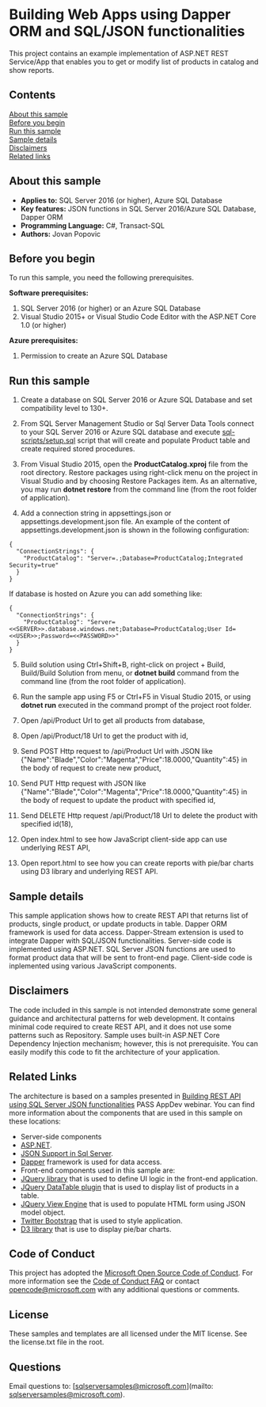 # Building Web Apps using Dapper ORM and SQL/JSON functionalities 

This project contains an example implementation of ASP.NET REST Service/App that enables you to get or modify list of products in catalog and show reports.

## Contents

[About this sample](#about-this-sample)<br/>
[Before you begin](#before-you-begin)<br/>
[Run this sample](#run-this-sample)<br/>
[Sample details](#sample-details)<br/>
[Disclaimers](#disclaimers)<br/>
[Related links](#related-links)<br/>

<a name=about-this-sample></a>

## About this sample

- **Applies to:** SQL Server 2016 (or higher), Azure SQL Database
- **Key features:** JSON functions in SQL Server 2016/Azure SQL Database, Dapper ORM
- **Programming Language:** C#, Transact-SQL
- **Authors:** Jovan Popovic

<a name=before-you-begin></a>

## Before you begin

To run this sample, you need the following prerequisites.

**Software prerequisites:**

1. SQL Server 2016 (or higher) or an Azure SQL Database
2. Visual Studio 2015+ or Visual Studio Code Editor with the ASP.NET Core 1.0 (or higher)

**Azure prerequisites:**

1. Permission to create an Azure SQL Database

<a name=run-this-sample></a>

## Run this sample

1. Create a database on SQL Server 2016 or Azure SQL Database and set compatibility level to 130+.

2. From SQL Server Management Studio or Sql Server Data Tools connect to your SQL Server 2016 or Azure SQL database and execute [sql-scripts/setup.sql](sql-scripts/setup.sql) script that will create and populate Product table and create required stored procedures.

3. From Visual Studio 2015, open the **ProductCatalog.xproj** file from the root directory. Restore packages using right-click menu on the project in Visual Studio and by choosing Restore Packages item. As an alternative, you may run **dotnet restore** from the command line (from the root folder of application).

4. Add a connection string in appsettings.json or appsettings.development.json file. An example of the content of appsettings.development.json is shown in the following configuration:

```
{
  "ConnectionStrings": {
    "ProductCatalog": "Server=.;Database=ProductCatalog;Integrated Security=true"
  }
}
```

If database is hosted on Azure you can add something like:
```
{
  "ConnectionStrings": {
    "ProductCatalog": "Server=<<SERVER>>.database.windows.net;Database=ProductCatalog;User Id=<<USER>>;Password=<<PASSWORD>>"
  }
}
```

5. Build solution using Ctrl+Shift+B, right-click on project + Build, Build/Build Solution from menu, or **dotnet build** command from the command line (from the root folder of application).

6. Run the sample app using F5 or Ctrl+F5 in Visual Studio 2015, or using **dotnet run** executed in the command prompt of the project root folder.  
  1. Open /api/Product Url to get all products from database,
  2. Open /api/Product/18 Url to get the product with id,
  3. Send POST Http request to /api/Product Url with JSON like {"Name":"Blade","Color":"Magenta","Price":18.0000,"Quantity":45} in the body of request to create new product,
  4. Send PUT Http request with JSON like {"Name":"Blade","Color":"Magenta","Price":18.0000,"Quantity":45} in the body of request to update the product with specified id,
  5. Send DELETE Http request /api/Product/18 Url to delete the product with specified id(18),
  6. Open index.html to see how JavaScript client-side app can use underlying REST API,
  7. Open report.html to see how you can create reports with pie/bar charts using D3 library and underlying REST API.

<a name=sample-details></a>

## Sample details

This sample application shows how to create REST API that returns list of products, single product, or update products in table.
Dapper ORM framework is used for data access. Dapper-Stream extension is used to integrate Dapper with SQL/JSON functionalities.
Server-side code is implemented using ASP.NET.
SQL Server JSON functions are used to format product data that will be sent to front-end page.
Client-side code is inplemented using various JavaScript components.

<a name=disclaimers></a>

## Disclaimers
The code included in this sample is not intended demonstrate some general guidance and architectural patterns for web development. It contains minimal code required to create REST API, and it does not use some patterns such as Repository. Sample uses built-in ASP.NET Core Dependency Injection mechanism; however, this is not prerequisite.
You can easily modify this code to fit the architecture of your application.

<a name=related-links></a>

## Related Links

The architecture is based on a samples presented in [Building REST API using SQL Server JSON functionalities](http://sqlblog.com/blogs/davide_mauri/archive/2017/04/30/pass-appdev-recording-building-rest-api-with-sql-server-using-json-functions.aspx) PASS AppDev webinar.
You can find more information about the components that are used in this sample on these locations: 
- Server-side components
 - [ASP.NET](http://www.asp.net).
 - [JSON Support in Sql Server](https://msdn.microsoft.com/en-us/library/dn921897.aspx).
 - [Dapper](https://github.com/StackExchange/Dapper) framework is used for data access. 
- Front-end components used in this sample are:
 - [JQuery library](https://jquery.com/) that is used to define UI logic in the front-end application.
 - [JQuery DataTable plugin](https://datatables.net/) that is used to display list of products in a table.
 - [JQuery View Engine](https://jocapc.github.io/jquery-view-engine/) that is used to populate HTML form using JSON model object.
 - [Twitter Bootstrap](http://getbootstrap.com/) that is used to style application.
 - [D3 library](https://d3js.org/) that is use to display pie/bar charts.

## Code of Conduct
This project has adopted the [Microsoft Open Source Code of Conduct](https://opensource.microsoft.com/codeofconduct/). For more information see the [Code of Conduct FAQ](https://opensource.microsoft.com/codeofconduct/faq/) or contact [opencode@microsoft.com](mailto:opencode@microsoft.com) with any additional questions or comments.

## License
These samples and templates are all licensed under the MIT license. See the license.txt file in the root.

## Questions
Email questions to: [sqlserversamples@microsoft.com](mailto: sqlserversamples@microsoft.com).